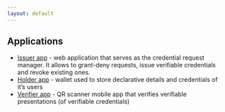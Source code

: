 ```yaml
---
layout: default
---
```


## Applications

- [Issuer app](./issuer-app) - web application that serves as the credential request manager. It allows to grant-deny requests, issue verifiable credentials and revoke existing ones.
- [Holder app](./holder-app) - wallet used to store declarative details and credentials of it’s users
- [Verifier app](./verifier-app) - QR scanner mobile app that verifies verifiable presentations (of verifiable credentials)
